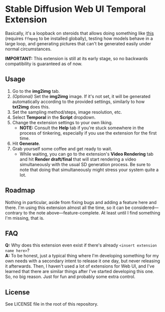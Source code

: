 # Stable Diffusion Web UI Temporal Extension
Basically, it's a loopback on steroids that allows doing something like [this](https://youtu.be/h_nXV1IhWMY) (requires `ffmpeg` to be installed globally), testing how models behave in a large loop, and generating pictures that can't be generated easily under normal circumstances.

**IMPORTANT:** This extension is still at its early stage, so no backwards compatibility is guaranteed as of now.



## Usage
1. Go to the **img2img** tab.
2. _(Optional)_ Set the **img2img** image. If it's not set, it will be generated automatically according to the provided settings, similarly to how **txt2img** does this.
3. Set the sampling method/steps, image resolution, etc.
4. Select **Temporal** in the **Script** dropdown.
5. Change the extension settings to your own liking.
    * **NOTE:** Consult the **Help** tab if you're stuck somewhere in the process of tinkering, especially if you use the extension for the first time.
6. Hit **Generate**.
7. Grab yourself some coffee and get ready to wait.
    * While waiting, you can go to the extension's **Video Rendering** tab and hit **Render draft/final** that will start rendering a video simultaneously with the usual SD generation process. Be sure to note that doing that simultaneously might stress your system quite a lot.



## Roadmap
Nothing in particular, aside from fixing bugs and adding a feature here and there. I'm using this extension almost all the time, so it can be considered—contrary to the note above—feature-complete. At least until I find something I'm missing, that is.



## FAQ
**Q:** Why does this extension even exist if there's already `<insert extension name here>`?  
**A:** To be honest, just a typical thing where I'm developing something for my own needs with a secondary intent to release it one day, but never releasing it afterwards. Then, I haven't used a lot of extensions for Web UI, and I've learned that there are similar things after I've started developing this one. So, no big reason. Just for fun and probably some extra control.



## License
See LICENSE file in the root of this repository.

